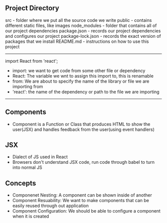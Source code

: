 ## Project Directory

src - folder where we put all the source code we write
public - contains different static files, like images
node_modules - folder that contains all of our project dependencies
package.json - records our project dependencies and configures our project
package-lock.json - records the exact version of packages that we install
README.md - instructions on how to use this project

---

import React from 'react';

- import: we want to get code from some other file or dependency
- React: The variable we wnt to assign this import to, this is renamable
- from: We are about to specify the name of the library or file we are importing from
- 'react': the name of the dependency or path to the file we are importing

---

## Components

- Component is a Function or Class that produces HTML to show the user(JSX) and handles feedback from the user(using event handlers)

## JSX

- Dialect of JS used in React
- Browsers don't understand JSX code, run code through babel to turn into normal JS

## Concepts

- Componenet Nesting: A component can be shown inside of another
- Component Resuability: We want to make components that can be easily reused through out application
- Component Configuration: We should be able to configure a component when it is created

